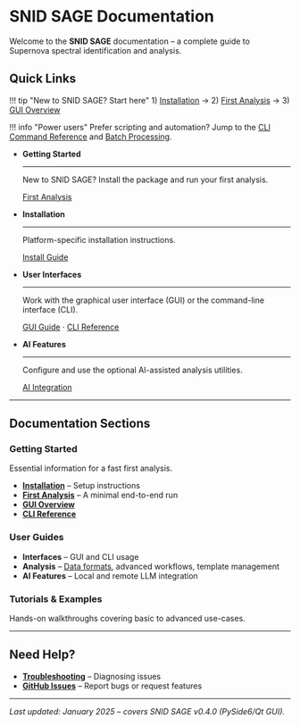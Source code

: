 # SNID SAGE Documentation

Welcome to the **SNID SAGE** documentation – a complete guide to Supernova spectral identification and analysis.

## Quick Links
 
!!! tip "New to SNID SAGE? Start here"
    1) [Installation](installation/installation.md) → 2) [First Analysis](quickstart/first-analysis.md) → 3) [GUI Overview](gui/interface-overview.md)
 
!!! info "Power users"
    Prefer scripting and automation? Jump to the [CLI Command Reference](cli/command-reference.md) and [Batch Processing](cli/batch-processing.md).

<div class="grid cards" markdown>

- **Getting Started**

  ---
  New to SNID SAGE? Install the package and run your first analysis.
  
  [First Analysis](quickstart/first-analysis.md)

- **Installation**

  ---
  Platform-specific installation instructions.
  
  [Install Guide](installation/installation.md)


- **User Interfaces**

  ---
  Work with the graphical user interface (GUI) or the command-line interface (CLI).
  
  [GUI Guide](gui/interface-overview.md) · [CLI Reference](cli/command-reference.md)



- **AI Features**

  ---
  Configure and use the optional AI-assisted analysis utilities.
  
  [AI Integration](ai/overview.md)

</div>

---

## Documentation Sections

### Getting Started
Essential information for a fast first analysis.

- **[Installation](installation/installation.md)** – Setup instructions
- **[First Analysis](quickstart/first-analysis.md)** – A minimal end-to-end run
- **[GUI Overview](gui/interface-overview.md)**
- **[CLI Reference](cli/command-reference.md)**

### User Guides

- **Interfaces** – GUI and CLI usage
- **Analysis** – [Data formats](reference/supported-formats.md), advanced workflows, template management
- **AI Features** – Local and remote LLM integration

### Tutorials & Examples
Hands-on walkthroughs covering basic to advanced use-cases.

---

## Need Help?

- **[Troubleshooting](reference/troubleshooting.md)** – Diagnosing issues
- **[GitHub Issues](https://github.com/FiorenSt/SNID-SAGE/issues)** – Report bugs or request features

---

*Last updated: January 2025 – covers SNID SAGE v0.4.0 (PySide6/Qt GUI).* 